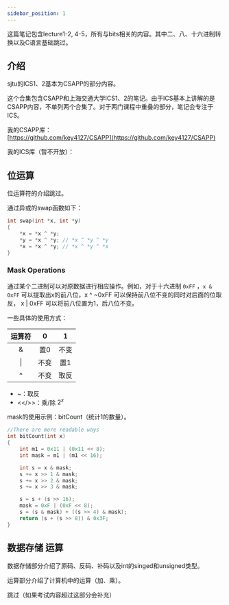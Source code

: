 ```yaml
---
sidebar_position: 1
---
```


这篇笔记包含lecture1-2, 4-5，所有与bits相关的内容。其中二、八、十六进制转换以及C语言基础跳过。

## 介绍

sjtu的ICS1、2基本为CSAPP的部分内容。

这个合集包含CSAPP和上海交通大学ICS1、2的笔记。由于ICS基本上讲解的是CSAPP内容，不单列两个合集了。对于两门课程中重叠的部分，笔记会专注于ICS。  

我的CSAPP库：  
[https://github.com/key4127/CSAPP](https://github.com/key4127/CSAPP)  

我的ICS库（暂不开放）：

## 位运算

位运算符的介绍跳过。  

通过异或的swap函数如下：  

```C
int swap(int *x, int *y)
{
    *x = *x ^ *y;
    *y = *x ^ *y; // *x ^ *y ^ *y
    *x = *x ^ *y; // *x ^ *y ^ *x
}
```

### Mask Operations

通过某个二进制可以对原数据进行相应操作。例如，对于十六进制 ``0xFF`` ，``x & 0xFF`` 可以提取出x的前八位，x ^ ~0xFF 可以保持前八位不变的同时对后面的位取反， x | 0xFF 可以将前八位置为1，后八位不变。

一些具体的使用方式：  

|运算符| 0 | 1 |
|:---:|:-:|:-:|
|&|置0|不变|
|\||不变|置1|
|^|不变|取反|

- ~：取反
- \<\<\/\>\>：乘/除 $2^x$

mask的使用示例：bitCount（统计1的数量）。   

```C
//There are more readable ways
int bitCount(int x)
{
    int m1 = 0x11 | (0x11 << 8);
    int mask = m1 | (m1 << 16);

    int s = x & mask;
    s += x >> 1 & mask;
    s += x >> 2 & mask;
    s += x >> 3 & mask;

    s = s + (s >> 16);
    mask = 0xF | (0xF << 8);
    s = (s & mask) + ((s >> 4) & mask);
    return (s + (s >> 8)) & 0x3F;
}
```

## 数据存储 运算

数据存储部分介绍了原码、反码、补码以及int的singed和unsigned类型。  

运算部分介绍了计算机中的运算（加、乘）。

跳过（如果考试内容超过这部分会补充）